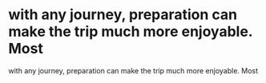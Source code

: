 # with any journey, preparation can make the trip much more enjoyable. Most

with any journey, preparation can make the trip much more enjoyable. Most